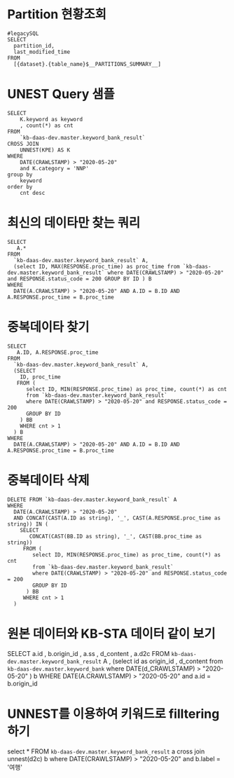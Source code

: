 # Partition 현황조회
```
#legacySQL
SELECT
  partition_id,
  last_modified_time
FROM
  [{dataset}.{table_name}$__PARTITIONS_SUMMARY__]
```


# UNEST Query 샘플
```
SELECT 
    K.keyword as keyword
    , count(*) as cnt
FROM 
    `kb-daas-dev.master.keyword_bank_result` 
CROSS JOIN 
    UNNEST(KPE) AS K  
WHERE 
    DATE(CRAWLSTAMP) > "2020-05-20" 
    and K.category = 'NNP' 
group by 
    keyword 
order by 
    cnt desc
```

# 최신의 데이타만 찾는 쿼리
```
SELECT 
   A.* 
FROM  
  `kb-daas-dev.master.keyword_bank_result` A, 
  (select ID, MAX(RESPONSE.proc_time) as proc_time from `kb-daas-dev.master.keyword_bank_result` where DATE(CRAWLSTAMP) > "2020-05-20" and RESPONSE.status_code = 200 GROUP BY ID ) B
WHERE
  DATE(A.CRAWLSTAMP) > "2020-05-20" AND A.ID = B.ID AND A.RESPONSE.proc_time = B.proc_time
```

# 중복데이타 찾기
```
SELECT 
   A.ID, A.RESPONSE.proc_time
FROM  
  `kb-daas-dev.master.keyword_bank_result` A, 
  (SELECT 
    ID, proc_time 
   FROM (
      select ID, MIN(RESPONSE.proc_time) as proc_time, count(*) as cnt 
      from `kb-daas-dev.master.keyword_bank_result` 
      where DATE(CRAWLSTAMP) > "2020-05-20" and RESPONSE.status_code = 200 
      GROUP BY ID
    ) BB
    WHERE cnt > 1
  ) B
WHERE
  DATE(A.CRAWLSTAMP) > "2020-05-20" AND A.ID = B.ID AND A.RESPONSE.proc_time = B.proc_time
```

# 중복데이타 삭제
```
DELETE FROM `kb-daas-dev.master.keyword_bank_result` A
WHERE
  DATE(A.CRAWLSTAMP) > "2020-05-20"
  AND CONCAT(CAST(A.ID as string), '_', CAST(A.RESPONSE.proc_time as string)) IN (
    SELECT 
       CONCAT(CAST(BB.ID as string), '_', CAST(BB.proc_time as string))
     FROM (
        select ID, MIN(RESPONSE.proc_time) as proc_time, count(*) as cnt 
        from `kb-daas-dev.master.keyword_bank_result` 
        where DATE(CRAWLSTAMP) > "2020-05-20" and RESPONSE.status_code = 200 
        GROUP BY ID
      ) BB
     WHERE cnt > 1
  ) 
```

# 원본 데이터와 KB-STA 데이터 같이 보기
SELECT a.id
     , b.origin_id
     , a.ss
     , d_content
     , a.d2c
  FROM `kb-daas-dev.master.keyword_bank_result` A
     , (select id as origin_id 
             , d_content
          from `kb-daas-dev.master.keyword_bank`
         where DATE(d_CRAWLSTAMP) > "2020-05-20" ) b
 WHERE DATE(A.CRAWLSTAMP) > "2020-05-20" 
   and a.id = b.origin_id

# UNNEST를 이용하여 키워드로 filltering 하기
select * FROM `kb-daas-dev.master.keyword_bank_result` a
cross join unnest(d2c) b
where  DATE(CRAWLSTAMP) > "2020-05-20"
and b.label = '여행'
